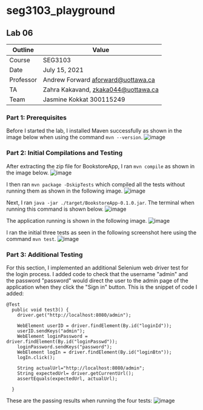 # seg3103_playground
## Lab 06

Outline | Value
--------|-------
Course | SEG3103
Date | July 15, 2021
Professor | Andrew Forward aforward@uottawa.ca
TA | Zahra Kakavand, zkaka044@uottawa.ca
Team | Jasmine Kokkat 300115249


### Part 1: Prerequisites
Before I started the lab, I installed Maven successfully as shown in the image below when using the command `mvn --version`. 
![image](https://user-images.githubusercontent.com/55165117/125734370-69770d9b-9424-4e7e-babf-1dd5ffd076ef.png)


### Part 2: Initial Compilations and Testing
After extracting the zip file for BookstoreApp, I ran `mvn compile` as shown in the image below. 
![image](https://user-images.githubusercontent.com/55165117/125734546-a73c33cd-05ba-435f-80c6-b3a660d193f6.png)


I then ran `mvn package -DskipTests` which compiled all the tests without running them as shown in the following image. 
![image](https://user-images.githubusercontent.com/55165117/125735091-ec5938ce-c9af-4a03-958b-227098ae42d8.png)


Next, I ran `java -jar ./target/BookstoreApp-0.1.0.jar`.
The terminal when running this command is shown below.
![image](https://user-images.githubusercontent.com/55165117/125735166-bb73a9c5-da9b-4038-b401-fbe2a231fd21.png)


The application running is shown in the following image.
![image](https://user-images.githubusercontent.com/55165117/125735271-21c8e8b0-8eaa-4cb4-9819-3c9ac1f37eeb.png)

I ran the initial three tests as seen in the following screenshot here using the command `mvn test`.
![image](https://user-images.githubusercontent.com/55165117/125735865-5189c41d-5625-47c2-a2ce-df2da22944f9.png)

### Part 3: Additional Testing

For this section, I implemented an additional Selenium web driver test for the login process. I added code to check that the username "admin" and the password "password" would direct the user to the admin page of the application when they click the "Sign in" button.
This is the snippet of code I added:
```
@Test
  public void test3() {
    driver.get("http://localhost:8080/admin");

    WebElement userID = driver.findElement(By.id("loginId"));
    userID.sendKeys("admin");
    WebElement loginPassword = driver.findElement(By.id("loginPasswd"));
    loginPassword.sendKeys("password");
    WebElement logIn = driver.findElement(By.id("loginBtn"));
    logIn.click();

    String actualUrl="http://localhost:8080/admin";
    String expectedUrl= driver.getCurrentUrl();
    assertEquals(expectedUrl, actualUrl);

  }
```
These are the passing results when running the four tests:
![image](https://user-images.githubusercontent.com/55165117/125736910-36c93f9a-9f84-4559-8c90-785f359327c3.png)



